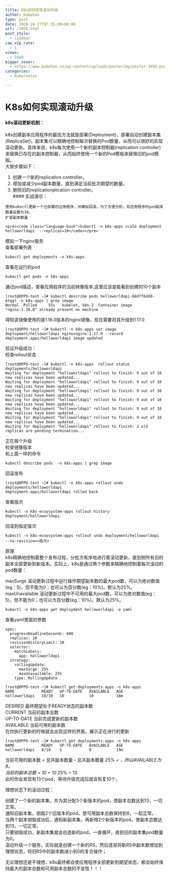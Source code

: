 ```yaml
---
title: K8s如何实现滚动升级
author: Kubehan
type: post
date: 2020-10-27T07:35:00+08:00
url: /3056.html
post_style:
  - sidebar
cao_vip_rate:
  - 1
views:
  - 1560
bigger_cover:
  - https://www.kubehan.cn/wp-content/uploads/posterimg/poster-3056.png
categories:
  - Kubernetes

---
```

# K8s如何实现滚动升级

#### k8s滚动更新机制：

k8s创建副本应用程序的最佳方法就是部署(Deployment)，部署自动创建副本集(ReplicaSet)，副本集可以精确地控制每次替换的Pod数量，从而可以很好的实现滚动更新。具体来说，k8s每次使用一个新的副本控制器(replication controller)来替换已存在的副本控制器，从而始终使用一个新的Pod模板来替换旧的pod模板。  
大致步骤如下：

  1. 创建一个新的replication controller。
  2. 增加或减少pod副本数量，直到满足当前批次期望的数量。
  3. 删除旧的replicationplication controller。  
    #### 实战演示：
    
    使用kubectl更新一个已部署的应用程序，并模拟回滚。为了方便分析，将应用程序的pod副本数量设置为10。  
    扩容副本数量
    
    <pre><code class="language-bash">kubectl -n k8s-apps scale deployment helloworldapi  --replicas=10</code></pre>

模拟一下nginx服务  
查看部署列表

<pre><code class="language-bash">kubectl get deployments -n k8s-apps</code></pre>

查看在运行的pod

<pre><code class="language-bash">kubectl get pods -n k8s-apps</code></pre>

通过pod描述，查看应用程序的当前映像版本,这里应该是能看到创建的10个副本

<pre><code class="language-bash">[root@OPPO-test ~]# kubectl describe pods helloworldapi-68d7f6dd8-6tqgl -n k8s-apps | grep image
Normal  Pulled     55s   kubelet, k8s-2  Container image "nginx:1.16.0" already present on machine</code></pre>

得知该镜像使用的是1.16.0版本的nginx镜像。现在需要将其升级到1.17.0

<pre><code class="language-bash">[root@OPPO-test ~]# kubectl -n k8s-apps set image deployment/helloworldapi nginx=nginx:1.17.0 --record 
deployment.apps/helloworldapi image updated</code></pre>

验证升级成功：  
检查rollout状态

<pre><code class="language-bash">[root@OPPO-test ~]# kubectl -n k8s-apps  rollout status deployments/helloworldapi 
Waiting for deployment "helloworldapi" rollout to finish: 9 out of 10 new replicas have been updated...
Waiting for deployment "helloworldapi" rollout to finish: 9 out of 10 new replicas have been updated...
Waiting for deployment "helloworldapi" rollout to finish: 9 out of 10 new replicas have been updated...
Waiting for deployment "helloworldapi" rollout to finish: 9 out of 10 new replicas have been updated...
Waiting for deployment "helloworldapi" rollout to finish: 9 out of 10 new replicas have been updated...
Waiting for deployment "helloworldapi" rollout to finish: 9 out of 10 new replicas have been updated...
Waiting for deployment "helloworldapi" rollout to finish: 2 old replicas are pending termination...</code></pre>

正在挨个升级  
检查镜像版本  
和上面一样的命令

<pre><code class="language-bash">kubectl describe pods  -n k8s-apps | grep image</code></pre>

回滚发布

<pre><code class="language-bash">[root@OPPO-test ~]# kubectl -n k8s-apps rollout undo deployments/helloworldapi
deployment.apps/helloworldapi rolled back</code></pre>

查看版次

<pre><code class="language-bash">kubectl -n k8s-ecoysystem-apps rollout history deployment/helloworldapi</code></pre>

回滚到指定版次

<pre><code class="language-bash">kubectl -n k8s-ecoysystem-apps rollout undo deployment/helloworldapi  --to-revision=&lt;版次&gt;</code></pre>

原理  
k8s精确地控制着整个发布过程，分批次有序地进行着滚动更新，直到把所有旧的副本全部更新到新版本。实际上，k8s是通过两个参数来精确地控制着每次滚动的pod数量：

maxSurge 滚动更新过程中运行操作期望副本数的最大pod数，可以为绝对数值(eg：5)，但不能为0；也可以为百分数(eg：10%)。默认为25%。  
maxUnavailable 滚动更新过程中不可用的最大pod数，可以为绝对数值(eg：5)，但不能为0；也可以为百分数(eg：10%)。默认为25%。

<pre><code class="language-bash">kubectl -n k8s-apps get deployment helloworldapi -o yaml</code></pre>

查看yaml里面的参数

<pre><code class="language-yaml">spec:
  progressDeadlineSeconds: 600
  replicas: 10
  revisionHistoryLimit: 10
  selector:
    matchLabels:
      app: helloworldapi
  strategy:
    rollingUpdate:
      maxSurge: 25%
      maxUnavailable: 25%
    type: RollingUpdate</code></pre>

<pre><code class="language-bash">[root@OPPO-test ~]# kubectl get deployments.apps -n k8s-apps 
NAME            READY   UP-TO-DATE   AVAILABLE   AGE
helloworldapi   10/10   10           10          18m</code></pre>

DESIRED 最终期望处于READY状态的副本数  
CURRENT 当前的副本总数  
UP-TO-DATE 当前完成更新的副本数  
AVAILABLE 当前可用的副本数  
在你执行更新的时候就会出现这样的界面，展示正在进行的更新

<pre><code class="language-bash">[root@OPPO-test ~]# kubectl get deployments.apps -n k8s-apps 
NAME            READY   UP-TO-DATE   AVAILABLE   AGE
helloworldapi   8/10    5            8           19m</code></pre>

当前可用的副本数 = 总共副本数量 - 总共副本数量  _25% = ，所以AVAILABLE为8。  
当前的副本总数 = 10 + 10_ 25% = 13  
此时你会发现有13个pod，等待升级完成后就会恢复10个，

理想状态下的滚动过程：

创建了一个新的副本集，并为其分配3个新版本的pod，使副本总数达到13，一切正常。  
通知旧副本集，销毁2个旧版本的pod，使可用副本总数保持到8，一起正常。  
当两个副本销毁成功后，通知新副本集，再新增2个新版本的pod，使副本总数达到13，一切正常。  
只要销毁成功，新副本集就会创造新的pod，一直循环，直到旧的副本集pod数量为0。  
滚动升级一个服务，实际就是创建一个新的RS，然后逐渐将新RS中副本数增加到理想状态，将旧RS中的副本数减小到0的复合操作；

无论理想还是不理想，k8s最终都会使应用程序全部更新到期望状态，都会始终保持最大的副本总数和可用副本总数的不变性！！！